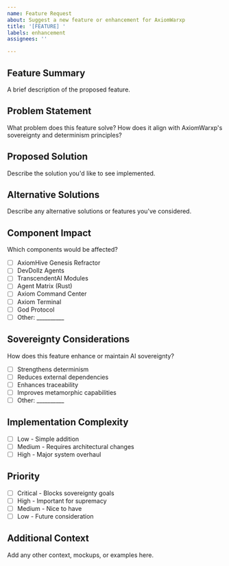 ```yaml
---
name: Feature Request
about: Suggest a new feature or enhancement for AxiomWarxp
title: '[FEATURE] '
labels: enhancement
assignees: ''

---
```


## Feature Summary
A brief description of the proposed feature.

## Problem Statement
What problem does this feature solve? How does it align with AxiomWarxp's sovereignty and determinism principles?

## Proposed Solution
Describe the solution you'd like to see implemented.

## Alternative Solutions
Describe any alternative solutions or features you've considered.

## Component Impact
Which components would be affected?
- [ ] AxiomHive Genesis Refractor
- [ ] DevDollz Agents
- [ ] TranscendentAI Modules
- [ ] Agent Matrix (Rust)
- [ ] Axiom Command Center
- [ ] Axiom Terminal
- [ ] God Protocol
- [ ] Other: __________

## Sovereignty Considerations
How does this feature enhance or maintain AI sovereignty?
- [ ] Strengthens determinism
- [ ] Reduces external dependencies
- [ ] Enhances traceability
- [ ] Improves metamorphic capabilities
- [ ] Other: __________

## Implementation Complexity
- [ ] Low - Simple addition
- [ ] Medium - Requires architectural changes
- [ ] High - Major system overhaul

## Priority
- [ ] Critical - Blocks sovereignty goals
- [ ] High - Important for supremacy
- [ ] Medium - Nice to have
- [ ] Low - Future consideration

## Additional Context
Add any other context, mockups, or examples here.
